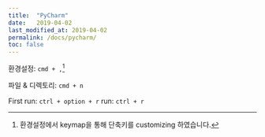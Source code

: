 ```yaml
---
title:  "PyCharm"
date:   2019-04-02
last_modified_at: 2019-04-02
permalink: /docs/pycharm/
toc: false
---
```

환경설정: `cmd + ,`[^1]

파일 & 디렉토리: `cmd + n`

First run: `ctrl + option + r`
run: `ctrl + r`


[^1]: 환경설정에서 keymap을 통해 단축키를 customizing 하였습니다.
